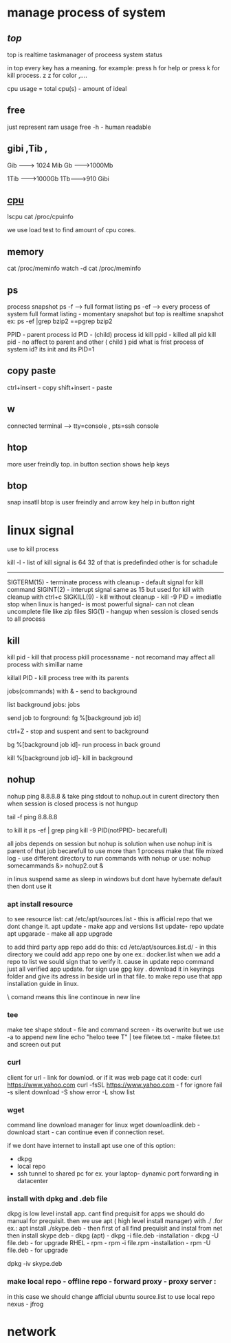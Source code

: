 
# <b> manage process of system </b>

## <i>top</i>
top is realtime  taskmanager of proceess system status

in top every key has a meaning. for example: press h for help or press k for kill process. z z for color ,....

cpu usage = total cpu(s) - amount of ideal 


## free 
just represent ram usage
free -h - human readable


## gibi ,Tib , 
Gib ---> 1024 Mib
Gb --->1000Mb

1Tib --->1000Gb
1Tb--->910 Gibi



## <u>cpu</u>
 lscpu
 cat /proc/cpuinfo

we use load test to find amount of cpu cores.


## memory
cat /proc/meminfo
watch -d cat /proc/meminfo

## ps
process snapshot
ps -f --> full format listing
ps -ef --> every process of system full format listing - momentary snapshot but top is realtime snapshot
ex:
ps -ef |grep bzip2 ==pgrep bzip2 

PPID  - parent process id
PID - (child) process id
kill ppid - killed all pid
kill pid - no affect to parent and other ( child ) pid
what is frist process of system id? its init and its PID=1


## copy paste
ctrl+insert - copy
shift+insert - paste


## w
connected terminal --> tty=console , pts=ssh console

## htop
more user freindly top.
in button section shows help keys


## btop
snap insatll btop
is user freindly and arrow key help in button right 

# <b>linux signal</b>
use to kill process 

kill -l - list of kill signal is 64 
32 of that is predefinded  other is for schadule


--------
SIGTERM(15) - terminate  process with cleanup - default signal for kill command
SIGINT(2) - interupt signal same as 15 but used for kill with cleanup with ctrl+c
SIGKILL(9) - kill without cleanup - kill -9 PID = imediatle stop when linux is hanged- is most powerful signal- can not clean uncomplete file like zip files
SIG(1) - hangup when session is closed sends to all process


## kill 
kill pid -  kill that process
pkill processname - not recomand may affect all process with simillar name

killall PID - kill process tree with its parents

jobs(commands) with & - send to background

list background jobs:
jobs

send job to forground:
fg %[background job id]

ctrl+Z - stop and suspent and sent to background

bg %[background job id]- run process in back ground

kill %[background job id]- kill in background


## nohup

nohup ping 8.8.8.8 &
take ping stdout to nohup.out in curent directory then when session is closed process is not hungup


tail -f ping 8.8.8.8


to kill it
ps -ef | grep ping
kill -9 PID(notPPID- becarefull)


all jobs depends on session but nohup is solution
 when use nohup init is parent of that job
becarefull to use more than 1 process make that file mixed log - use different directory to run commands with nohup or use:
nohup somecammands &> nohup2.out &

in linus suspend same as sleep in windows but dont have hybernate default then dont use it


### apt install resource
 to see resource list:
 cat /etc/apt/sources.list  - this is afficial repo that we dont change it.
 apt update - make app and versions list update- repo update
apt upgarade - make all app upgrade

to add third party app repo add do this:
 cd /etc/apt/sources.list.d/  - in this directory we could add app repo one by one ex.: docker.list
 when we add a repo to list we sould sign that to verify it. cause in update repo command just all verified app update. for sign use gpg key . download it in keyrings folder and give its adress in beside url in that file.
to make repo use that app installation guide in linux.

 \ comand means this line continoue in new line
 
 
### tee 
make tee shape stdout - file and command screen - its overwrite but we use -a to append new line
 echo "heloo teee T" | tee filetee.txt  - make filetee.txt and screen out put
 


### curl

client for url - link for downlod. or if it was web page cat it code:
 curl https://www.yahoo.com
 curl -fsSL https://www.yahoo.com  - f for ignore fail -s silent download -S show error -L show list
 
### wget
command line download manager for linux
wget downloadlink.deb  - download start - can continue even if connection reset.

if we dont have internet to install apt use one of this option:
- dkpg
- local repo
- ssh tunnel to shared pc for ex. your laptop- dynamic port forwarding in datacenter 


### install with dpkg and .deb file
dkpg is low level install app. cant find prequisit for apps we should do manual for prequisit.
then we use apt ( high level install manager) with ./ .for ex.:
apt install ./skype.deb  - then first of all find prequisit and instal from net then install skype
deb - dkpg (apt)  - dkpg -i file.deb   -installation  - dkpg -U file.deb  - for upgrade
RHEL - rpm - rpm -i file.rpm   -installation  - rpm -U file.deb  - for upgrade

dpkg -iv skype.deb 

### make local repo - offline repo - forward proxy - proxy server :

in this case we should change afficial ubuntu source.list to use local repo
nexus - jfrog 

# <b>network</b>








